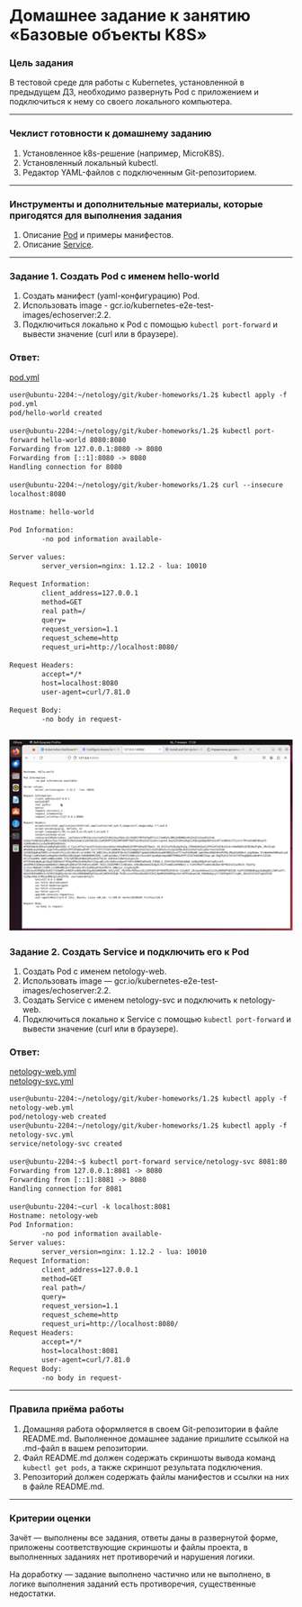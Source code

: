 # Домашнее задание к занятию «Базовые объекты K8S»

### Цель задания

В тестовой среде для работы с Kubernetes, установленной в предыдущем ДЗ, необходимо развернуть Pod с приложением и подключиться к нему со своего локального компьютера. 

------

### Чеклист готовности к домашнему заданию

1. Установленное k8s-решение (например, MicroK8S).
2. Установленный локальный kubectl.
3. Редактор YAML-файлов с подключенным Git-репозиторием.

------

### Инструменты и дополнительные материалы, которые пригодятся для выполнения задания

1. Описание [Pod](https://kubernetes.io/docs/concepts/workloads/pods/) и примеры манифестов.
2. Описание [Service](https://kubernetes.io/docs/concepts/services-networking/service/).

------

### Задание 1. Создать Pod с именем hello-world

1. Создать манифест (yaml-конфигурацию) Pod.
2. Использовать image - gcr.io/kubernetes-e2e-test-images/echoserver:2.2.
3. Подключиться локально к Pod с помощью `kubectl port-forward` и вывести значение (curl или в браузере).

### Ответ:
[pod.yml](https://github.com/michail-77/kuber-homeworks/blob/main/1.2/pod.yml)
```
user@ubuntu-2204:~/netology/git/kuber-homeworks/1.2$ kubectl apply -f pod.yml
pod/hello-world created

user@ubuntu-2204:~/netology/git/kuber-homeworks/1.2$ kubectl port-forward hello-world 8080:8080
Forwarding from 127.0.0.1:8080 -> 8080
Forwarding from [::1]:8080 -> 8080
Handling connection for 8080

user@ubuntu-2204:~/netology/git/kuber-homeworks/1.2$ curl --insecure localhost:8080

Hostname: hello-world

Pod Information:
        -no pod information available-

Server values:
        server_version=nginx: 1.12.2 - lua: 10010

Request Information:
        client_address=127.0.0.1
        method=GET
        real path=/
        query=
        request_version=1.1
        request_scheme=http
        request_uri=http://localhost:8080/

Request Headers:
        accept=*/*
        host=localhost:8080
        user-agent=curl/7.81.0

Request Body:
        -no body in request-

```
![hello-word](https://github.com/michail-77/kuber-homeworks/blob/main/1.2/image/hello-world.png)
------

### Задание 2. Создать Service и подключить его к Pod

1. Создать Pod с именем netology-web.
2. Использовать image — gcr.io/kubernetes-e2e-test-images/echoserver:2.2.
3. Создать Service с именем netology-svc и подключить к netology-web.
4. Подключиться локально к Service с помощью `kubectl port-forward` и вывести значение (curl или в браузере).

### Ответ:
[netology-web.yml](https://github.com/michail-77/kuber-homeworks/blob/main/1.2/netology-web.yml)  
[netology-svc.yml](https://github.com/michail-77/kuber-homeworks/blob/main/1.2/netology-svc.yml)  
```
user@ubuntu-2204:~/netology/git/kuber-homeworks/1.2$ kubectl apply -f netology-web.yml
pod/netology-web created
user@ubuntu-2204:~/netology/git/kuber-homeworks/1.2$ kubectl apply -f netology-svc.yml
service/netology-svc created

user@ubuntu-2204:~$ kubectl port-forward service/netology-svc 8081:80
Forwarding from 127.0.0.1:8081 -> 8080
Forwarding from [::1]:8081 -> 8080
Handling connection for 8081

user@ubuntu-2204:~curl -k localhost:8081
Hostname: netology-web
Pod Information:
        -no pod information available-
Server values:
        server_version=nginx: 1.12.2 - lua: 10010
Request Information:
        client_address=127.0.0.1
        method=GET
        real path=/
        query=
        request_version=1.1
        request_scheme=http
        request_uri=http://localhost:8080/
Request Headers:
        accept=*/*
        host=localhost:8081
        user-agent=curl/7.81.0
Request Body:
        -no body in request-

```

------

### Правила приёма работы

1. Домашняя работа оформляется в своем Git-репозитории в файле README.md. Выполненное домашнее задание пришлите ссылкой на .md-файл в вашем репозитории.
2. Файл README.md должен содержать скриншоты вывода команд `kubectl get pods`, а также скриншот результата подключения.
3. Репозиторий должен содержать файлы манифестов и ссылки на них в файле README.md.

------

### Критерии оценки
Зачёт — выполнены все задания, ответы даны в развернутой форме, приложены соответствующие скриншоты и файлы проекта, в выполненных заданиях нет противоречий и нарушения логики.

На доработку — задание выполнено частично или не выполнено, в логике выполнения заданий есть противоречия, существенные недостатки.
